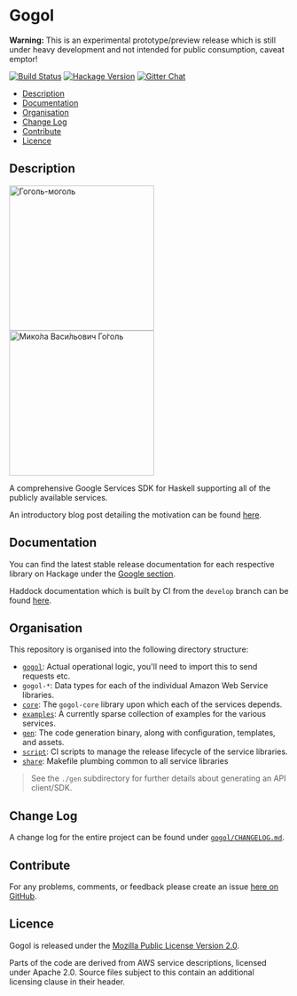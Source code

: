 # Gogol

**Warning:** This is an experimental prototype/preview release which is still
under heavy development and not intended for public consumption, caveat emptor!

[![Build Status](https://img.shields.io/travis/brendanhay/gogol/develop.svg?maxAge=2592000)](https://travis-ci.org/brendanhay/gogol)
[![Hackage Version](https://img.shields.io/hackage/v/gogol.svg)](http://hackage.haskell.org/package/gogol)
[![Gitter Chat](https://img.shields.io/gitter/room/brendanhay/gogol.js.svg?maxAge=2592000)](https://gitter.im/brendanhay/gogol)


* [Description](#description)
* [Documentation](#documentation)
* [Organisation](#organisation)
* [Change Log](#change-log)
* [Contribute](#contribute)
* [Licence](#licence)


## Description

<img alt="Гоголь-моголь" height="261px;" src="https://upload.wikimedia.org/wikipedia/commons/c/c7/Kogel_mogel.JPG">
<img alt="Мико́ла Васи́льович Го́голь" height="261px" src="https://upload.wikimedia.org/wikipedia/commons/3/31/NV_Gogol.png">

A comprehensive Google Services SDK for Haskell supporting all of the publicly
available services.

An introductory blog post detailing the motivation can be found [here](http://brendanhay.nz/gogol-comprehensive-haskell-google-client).

## Documentation

You can find the latest stable release documentation for each respective library
on Hackage under the [Google section](http://hackage.haskell.org/packages/#cat:Google).

Haddock documentation which is built by CI from the `develop` branch
can be found [here](http://brendanhay.nz/gogol-doc).


## Organisation

This repository is organised into the following directory structure:

* [`gogol`](gogol): Actual operational logic, you'll need to import this to send requests etc.
* `gogol-*`: Data types for each of the individual Amazon Web Service libraries.
* [`core`](core): The `gogol-core` library upon which each of the services depends.
* [`examples`](examples): A currently sparse collection of examples for the various services.
* [`gen`](gen): The code generation binary, along with configuration, templates, and assets.
* [`script`](script): CI scripts to manage the release lifecycle of the service libraries.
* [`share`](share): Makefile plumbing common to all service libraries

> See the `./gen` subdirectory for further details about generating an API client/SDK.


## Change Log

A change log for the entire project can be found under [`gogol/CHANGELOG.md`](gogol/CHANGELOG.md).


## Contribute

For any problems, comments, or feedback please create an issue [here on GitHub](https://github.com/brendanhay/gogol/issues).


## Licence

Gogol is released under the [Mozilla Public License Version 2.0](http://www.mozilla.org/MPL/).

Parts of the code are derived from AWS service descriptions, licensed under Apache 2.0.
Source files subject to this contain an additional licensing clause in their header.
